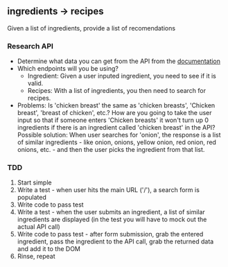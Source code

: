 ## ingredients -> recipes

Given a list of ingredients, provide a list of recomendations

### Research API

- Determine what data you can get from the API from the [documentation](https://developer.yummly.com/documentation)
- Which endpoints will you be using?
    - Ingredient: Given a user inputed ingredient, you need to see if it is valid.
    - Recipes: With a list of ingredients, you then need to search for recipes.
- Problems: Is 'chicken breast' the same as 'chicken breasts', 'Chicken breast', 'breast of chicken', etc.? How are you going to take the user input so that if someone enters 'Chicken breasts' it won't turn up 0 ingredients if there is an ingredient called 'chicken breast' in the API? Possible solution: When user searches for 'onion', the response is a list of similar ingredients - like onion, onions, yellow onion, red onion, red onions, etc. - and then the user picks the ingredient from that list.

### TDD

1. Start simple
1. Write a test - when user hits the main URL ('/'), a search form is populated
1. Write code to pass test
1. Write a test - when the user submits an ingredient, a list of similar ingredients are displayed (in the test you will have to mock out the actual API call)
1. Write code to pass test - after form submission, grab the entered ingredient, pass the ingredient to the API call, grab the returned data and add it to the DOM
1. Rinse, repeat
